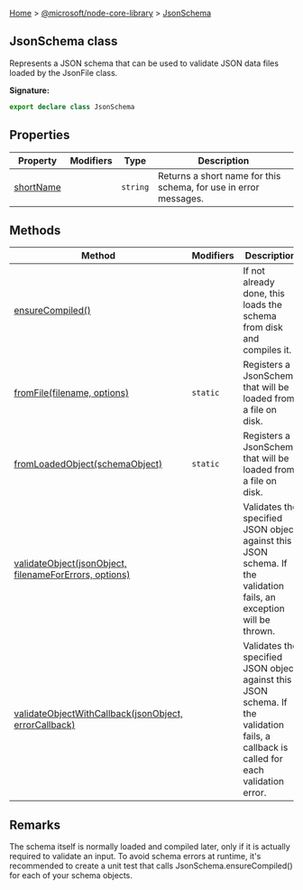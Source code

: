 [Home](./index) &gt; [@microsoft/node-core-library](./node-core-library.md) &gt; [JsonSchema](./node-core-library.jsonschema.md)

## JsonSchema class

Represents a JSON schema that can be used to validate JSON data files loaded by the JsonFile class.

<b>Signature:</b>

```typescript
export declare class JsonSchema 
```

## Properties

|  Property | Modifiers | Type | Description |
|  --- | --- | --- | --- |
|  [shortName](./node-core-library.jsonschema.shortname.md) |  | `string` | Returns a short name for this schema, for use in error messages. |

## Methods

|  Method | Modifiers | Description |
|  --- | --- | --- |
|  [ensureCompiled()](./node-core-library.jsonschema.ensurecompiled.md) |  | If not already done, this loads the schema from disk and compiles it. |
|  [fromFile(filename, options)](./node-core-library.jsonschema.fromfile.md) | `static` | Registers a JsonSchema that will be loaded from a file on disk. |
|  [fromLoadedObject(schemaObject)](./node-core-library.jsonschema.fromloadedobject.md) | `static` | Registers a JsonSchema that will be loaded from a file on disk. |
|  [validateObject(jsonObject, filenameForErrors, options)](./node-core-library.jsonschema.validateobject.md) |  | Validates the specified JSON object against this JSON schema. If the validation fails, an exception will be thrown. |
|  [validateObjectWithCallback(jsonObject, errorCallback)](./node-core-library.jsonschema.validateobjectwithcallback.md) |  | Validates the specified JSON object against this JSON schema. If the validation fails, a callback is called for each validation error. |

## Remarks

The schema itself is normally loaded and compiled later, only if it is actually required to validate an input. To avoid schema errors at runtime, it's recommended to create a unit test that calls JsonSchema.ensureCompiled() for each of your schema objects.

